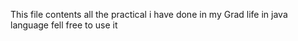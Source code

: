 This file contents all the practical i have done in my Grad life in java language fell free to use it
